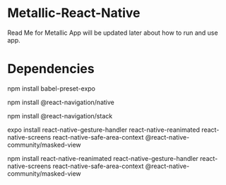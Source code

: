 # Metallic-React-Native
Read Me for Metallic App will be updated later about how to run and use app.

# Dependencies
npm install babel-preset-expo    

npm install @react-navigation/native    

npm install @react-navigation/stack    

expo install react-native-gesture-handler react-native-reanimated react-native-screens react-native-safe-area-context @react-native-community/masked-view    

npm install react-native-reanimated react-native-gesture-handler react-native-screens react-native-safe-area-context @react-native-community/masked-view  

